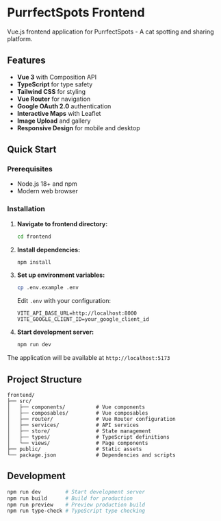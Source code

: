 # PurrfectSpots Frontend

Vue.js frontend application for PurrfectSpots - A cat spotting and sharing platform.

## Features

- **Vue 3** with Composition API
- **TypeScript** for type safety
- **Tailwind CSS** for styling
- **Vue Router** for navigation
- **Google OAuth 2.0** authentication
- **Interactive Maps** with Leaflet
- **Image Upload** and gallery
- **Responsive Design** for mobile and desktop

## Quick Start

### Prerequisites

- Node.js 18+ and npm
- Modern web browser

### Installation

1. **Navigate to frontend directory:**
   ```bash
   cd frontend
   ```

2. **Install dependencies:**
   ```bash
   npm install
   ```

3. **Set up environment variables:**
   ```bash
   cp .env.example .env
   ```
   
   Edit `.env` with your configuration:
   ```env
   VITE_API_BASE_URL=http://localhost:8000
   VITE_GOOGLE_CLIENT_ID=your_google_client_id
   ```

4. **Start development server:**
   ```bash
   npm run dev
   ```

The application will be available at `http://localhost:5173`

## Project Structure

```
frontend/
├── src/
│   ├── components/          # Vue components
│   ├── composables/         # Vue composables
│   ├── router/              # Vue Router configuration
│   ├── services/            # API services
│   ├── store/               # State management
│   ├── types/               # TypeScript definitions
│   └── views/               # Page components
├── public/                  # Static assets
└── package.json             # Dependencies and scripts
```

## Development

```bash
npm run dev        # Start development server
npm run build      # Build for production
npm run preview    # Preview production build
npm run type-check # TypeScript type checking
```

